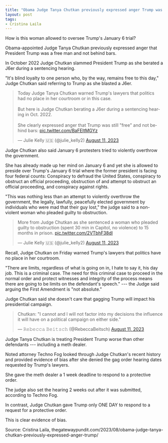 ```yaml
---
title: "Obama Judge Tanya Chutkan previously expressed anger Trump was still 'free' and not behind bars"
layout: post
tags:
- Cristina Laila
---
```


How is this woman allowed to oversee Trump's January 6 trial?

Obama-appointed Judge Tanya Chutkan previously expressed anger that President Trump was a free man and not behind bars.

In October 2022 Judge Chutkan slammed President Trump as she berated a J6er during a sentencing hearing.

"It's blind loyalty to one person who, by the way, remains free to this day," Judge Chutkan said referring to Trump as she blasted a J6er.

<blockquote class="twitter-tweet"><p lang="en" dir="ltr">Today Judge Tanya Chutkan warned Trump&#39;s lawyers that politics had no place in her courtroom or in this case.<br><br>But here is Judge Chutkan berating a J6er during a sentencing hearing in Oct. 2022.<br><br>She clearly expressed anger that Trump was still &quot;free&quot; and not behind bars: <a href="https://t.co/BaFEItMGYz">pic.twitter.com/BaFEItMGYz</a></p>&mdash; Julie Kelly 🇺🇸 (@julie_kelly2) <a href="https://twitter.com/julie_kelly2/status/1690097151156629504?ref_src=twsrc%5Etfw">August 11, 2023</a></blockquote>

Judge Chutkan also said January 6 protesters tried to violently overthrow the government.

She has already made up her mind on January 6 and yet she is allowed to preside over Trump's January 6 trial where the former president is facing four federal counts: Conspiracy to defraud the United States, conspiracy to obstruct an official proceeding, obstruction of and attempt to obstruct an official proceeding, and conspiracy against rights.

"This was nothing less than an attempt to violently overthrow the government, the legally, lawfully, peacefully elected government by individuals who were mad that their guy lost," the judge said to a non-violent woman who pleaded guilty to obstruction.

<blockquote class="twitter-tweet"><p lang="en" dir="ltr">More from Judge Chutkan as she sentenced a woman who pleaded guilty to obstruction (spent 30 min in Capitol, no violence) to 15 months in prison. <a href="https://t.co/2VTbhF38dI">pic.twitter.com/2VTbhF38dI</a></p>&mdash; Julie Kelly 🇺🇸 (@julie_kelly2) <a href="https://twitter.com/julie_kelly2/status/1690098878635188224?ref_src=twsrc%5Etfw">August 11, 2023</a></blockquote>

Recall, Judge Chutkan on Friday warned Trump's lawyers that politics have no place in her courtroom.

"There are limits, regardless of what is going on in, I hate to say it, his day job. This is a criminal case. The need for this criminal case to proceed in the normal order and protect witnesses and integrity of the process means there are going to be limits on the defendant's speech." --- the Judge said arguing the First Amendment is "not absolute."

Judge Chutkan said she doesn't care that gagging Trump will impact his presidential campaign.

<blockquote class="twitter-tweet"><p lang="en" dir="ltr">Chutkan: &quot;I cannot and I will not factor into my decisions the influence it will have on a political campaign on either side.&quot;</p>&mdash; 𝚁𝚎𝚋𝚎𝚌𝚌𝚊 𝙱𝚎𝚒𝚝𝚜𝚌𝚑 (@RebeccaBeitsch) <a href="https://twitter.com/RebeccaBeitsch/status/1690006608644907009?ref_src=twsrc%5Etfw">August 11, 2023</a></blockquote>

Judge Tanya Chutkan is treating President Trump worse than other defendants --- including a meth dealer.

Noted attorney Techno Fog looked through Judge Chutkan's recent history and provided evidence of bias after she denied the gag order hearing dates requested by Trump's lawyers.

She gave the meth dealer a 1 week deadline to respond to a protective order.

The judge also set the hearing 2 weeks out after it was submitted, according to Techno Fog.

In contrast, Judge Chutkan gave Trump only ONE DAY to respond to a request for a protective order.

This is clear evidence of bias.

Source: Cristina Laila, thegatewaypundit.com/2023/08/obama-judge-tanya-chutkan-previously-expressed-anger-trump/

<script async src="https://platform.twitter.com/widgets.js" charset="utf-8"></script>
